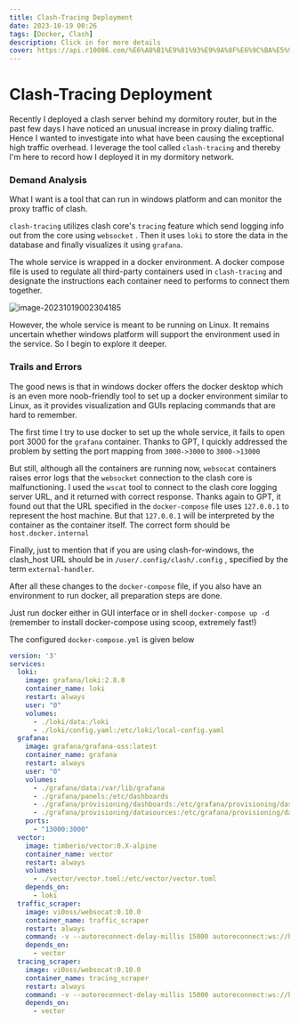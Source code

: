 ```yaml
---
title: Clash-Tracing Deployment
date: 2023-10-19 00:26
tags: [Docker, Clash]
description: Click in for more details
cover: https://api.r10086.com/%E6%A8%B1%E9%81%93%E9%9A%8F%E6%9C%BA%E5%9B%BE%E7%89%87api%E6%8E%A5%E5%8F%A3.php?%E5%9B%BE%E7%89%87%E7%B3%BB%E5%88%97=%E5%8A%A8%E6%BC%AB%E7%BB%BC%E5%90%882
---
```


# Clash-Tracing Deployment


Recently I deployed a clash server behind my dormitory router, but in the past few days I have noticed an unusual increase in proxy dialing traffic. Hence I wanted to investigate into what have been causing the exceptional high traffic overhead. I leverage the tool called `clash-tracing` and thereby I'm here to record how I deployed it in my dormitory network.

### Demand Analysis

What I want is a tool that can run in windows platform and can monitor the proxy traffic of clash.

`clash-tracing` utilizes clash core's `tracing` feature which send logging info out from the core using `websocket` . Then it uses `loki` to store the data in the database and finally visualizes it using `grafana`.

The whole service is wrapped in a docker environment. A docker compose file is used to regulate all third-party containers used in `clash-tracing` and designate the instructions each container need to performs to connect them together.

![image-20231019002304185](https://s2.loli.net/2023/10/19/IprmdXeYn3ftJMC.png)

However, the whole service is meant to be running on Linux. It remains uncertain whether windows platform will support the environment used in the service. So I begin to explore it deeper.

### Trails and Errors

The good news is that in windows docker offers the docker desktop which is an even more noob-friendly tool to set up a docker environment similar to Linux, as it provides visualization and GUIs replacing commands that are hard to remember.

The first time I try to use docker to set up the whole service, it fails to open port 3000 for the `grafana` container. Thanks to GPT, I quickly addressed the problem by setting the port mapping from `3000->3000` to `3000->13000`

But still, although all the containers are running now, `websocat` containers raises error logs that the `websocket` connection to the clash core is malfunctioning. I used the `wscat` tool to connect to the clash core logging server URL, and it returned with correct response. Thanks again to GPT, it found out that the URL specified in the `docker-compose` file uses `127.0.0.1` to represent the host machine. But that `127.0.0.1` will be interpreted by the container as the container itself. The correct form should be `host.docker.internal`

Finally, just to mention that if you are using clash-for-windows, the clash_host URL should be  in  `/user/.config/clash/.config` , specified by the term `external-handler`.

After all these changes to the `docker-compose` file, if you also have an environment to run docker, all preparation steps are done. 

Just run docker either in GUI interface or in shell `docker-compose up -d` (remember to install docker-compose using scoop, extremely fast!)

The configured `docker-compose.yml` is given below

```yaml
version: '3'
services:
  loki:
    image: grafana/loki:2.8.0
    container_name: loki
    restart: always
    user: "0"
    volumes:
      - ./loki/data:/loki
      - ./loki/config.yaml:/etc/loki/local-config.yaml
  grafana:
    image: grafana/grafana-oss:latest
    container_name: grafana
    restart: always
    user: "0"
    volumes:
      - ./grafana/data:/var/lib/grafana
      - ./grafana/panels:/etc/dashboards
      - ./grafana/provisioning/dashboards:/etc/grafana/provisioning/dashboards
      - ./grafana/provisioning/datasources:/etc/grafana/provisioning/datasources
    ports:
      - "13000:3000"
  vector:
    image: timberio/vector:0.X-alpine
    container_name: vector
    restart: always
    volumes:
      - ./vector/vector.toml:/etc/vector/vector.toml
    depends_on:
      - loki
  traffic_scraper:
    image: vi0oss/websocat:0.10.0
    container_name: traffic_scraper
    restart: always
    command: -v --autoreconnect-delay-millis 15000 autoreconnect:ws://host.docker.internal:1206/traffic?token= autoreconnect:tcp:vector:9000
    depends_on:
      - vector
  tracing_scraper:
    image: vi0oss/websocat:0.10.0
    container_name: tracing_scraper
    restart: always
    command: -v --autoreconnect-delay-millis 15000 autoreconnect:ws://host.docker.internal:1206/profile/tracing?token= autoreconnect:tcp:vector:9000
    depends_on:
      - vector
```

